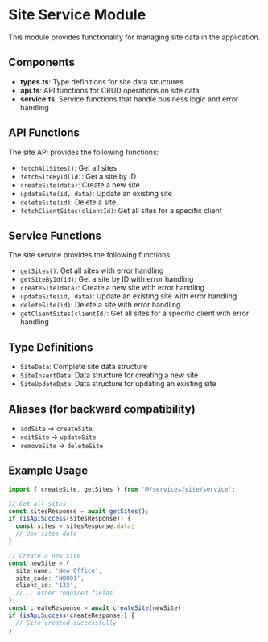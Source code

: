# Site Service Module

This module provides functionality for managing site data in the application.

## Components

- **types.ts**: Type definitions for site data structures
- **api.ts**: API functions for CRUD operations on site data
- **service.ts**: Service functions that handle business logic and error handling

## API Functions

The site API provides the following functions:

- `fetchAllSites()`: Get all sites
- `fetchSiteById(id)`: Get a site by ID
- `createSite(data)`: Create a new site
- `updateSite(id, data)`: Update an existing site
- `deleteSite(id)`: Delete a site
- `fetchClientSites(clientId)`: Get all sites for a specific client

## Service Functions

The site service provides the following functions:

- `getSites()`: Get all sites with error handling
- `getSiteById(id)`: Get a site by ID with error handling
- `createSite(data)`: Create a new site with error handling
- `updateSite(id, data)`: Update an existing site with error handling
- `deleteSite(id)`: Delete a site with error handling
- `getClientSites(clientId)`: Get all sites for a specific client with error handling

## Type Definitions

- `SiteData`: Complete site data structure
- `SiteInsertData`: Data structure for creating a new site
- `SiteUpdateData`: Data structure for updating an existing site

## Aliases (for backward compatibility)

- `addSite` → `createSite`
- `editSite` → `updateSite`
- `removeSite` → `deleteSite`

## Example Usage

```typescript
import { createSite, getSites } from '@/services/site/service';

// Get all sites
const sitesResponse = await getSites();
if (isApiSuccess(sitesResponse)) {
  const sites = sitesResponse.data;
  // Use sites data
}

// Create a new site
const newSite = {
  site_name: 'New Office',
  site_code: 'NO001',
  client_id: '123',
  // ...other required fields
};
const createResponse = await createSite(newSite);
if (isApiSuccess(createResponse)) {
  // Site created successfully
}
```

